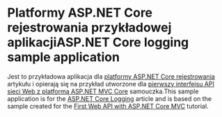 # <a name="aspnet-core-logging-sample-application"></a><span data-ttu-id="ce2c3-101">Platformy ASP.NET Core rejestrowania przykładowej aplikacji</span><span class="sxs-lookup"><span data-stu-id="ce2c3-101">ASP.NET Core logging sample application</span></span>

<span data-ttu-id="ce2c3-102">Jest to przykładowa aplikacja dla [platformy ASP.NET Core rejestrowania](https://docs.microsoft.com/aspnet/core/fundamentals/logging/index) artykułu i opierają się na przykład utworzone dla [pierwszy interfejsu API sieci Web z platformą ASP.NET MVC Core](https://docs.microsoft.com/aspnet/core/tutorials/first-web-api) samouczka.</span><span class="sxs-lookup"><span data-stu-id="ce2c3-102">This sample application is for the [ASP.NET Core Logging](https://docs.microsoft.com/aspnet/core/fundamentals/logging/index) article and is based on the sample created for the [First Web API with ASP.NET Core MVC](https://docs.microsoft.com/aspnet/core/tutorials/first-web-api) tutorial.</span></span>